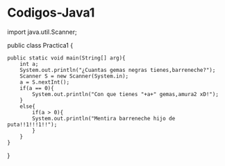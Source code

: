 # Codigos-Java1
import java.util.Scanner;

public class Practica1 {
	
	public static void main(String[] arg){
		int a;
		System.out.println("¿Cuantas gemas negras tienes,barreneche?");
		Scanner S = new Scanner(System.in);
		a = S.nextInt();
		if(a == 0){
			System.out.println("Con que tienes "+a+" gemas,amura2 xD!");	
		}
		else{
			if(a > 0){
			System.out.println("Mentira barreneche hijo de puta!!1!!!1!!");
			}			
		}
	}
}
